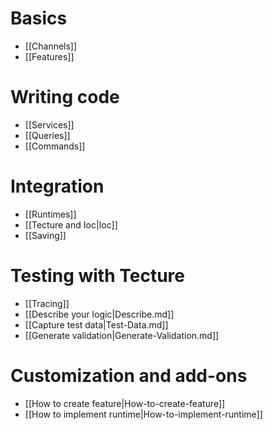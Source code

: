 
# Basics
 - [[Channels]]
 - [[Features]]
# Writing code
 - [[Services]]
 - [[Queries]]
 - [[Commands]]
# Integration
 - [[Runtimes]]
 - [[Tecture and Ioc|Ioc]]
 - [[Saving]]
# Testing with Tecture 
 - [[Tracing]]
 - [[Describe your logic|Describe.md]]
 - [[Capture test data|Test-Data.md]]
 - [[Generate validation|Generate-Validation.md]]
# Customization and add-ons
 - [[How to create feature|How-to-create-feature]] 
 - [[How to implement runtime|How-to-implement-runtime]] 